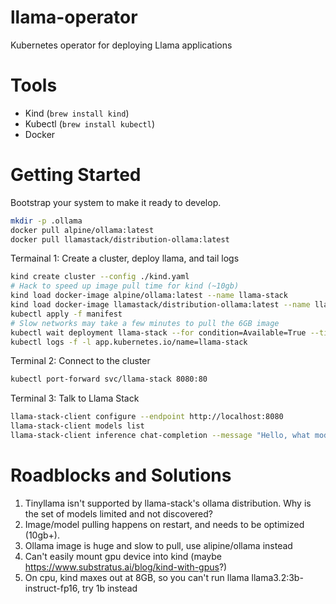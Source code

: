 # llama-operator
Kubernetes operator for deploying Llama applications

# Tools
* Kind (`brew install kind`)
* Kubectl (`brew install kubectl`)
* Docker

# Getting Started

Bootstrap your system to make it ready to develop.

```sh
mkdir -p .ollama
docker pull alpine/ollama:latest
docker pull llamastack/distribution-ollama:latest
```

Termainal 1: Create a cluster, deploy llama, and tail logs

```sh
kind create cluster --config ./kind.yaml
# Hack to speed up image pull time for kind (~10gb)
kind load docker-image alpine/ollama:latest --name llama-stack
kind load docker-image llamastack/distribution-ollama:latest --name llama-stack
kubectl apply -f manifest
# Slow networks may take a few minutes to pull the 6GB image
kubectl wait deployment llama-stack --for condition=Available=True --timeout=240s
kubectl logs -f -l app.kubernetes.io/name=llama-stack
```

Terminal 2: Connect to the cluster
```sh
kubectl port-forward svc/llama-stack 8080:80
```

Terminal 3: Talk to Llama Stack
```sh
llama-stack-client configure --endpoint http://localhost:8080
llama-stack-client models list
llama-stack-client inference chat-completion --message "Hello, what model are you?"
```

# Roadblocks and Solutions

1. Tinyllama isn't supported by llama-stack's ollama distribution. Why is the set of models limited and not discovered?
1. Image/model pulling happens on restart, and needs to be optimized (10gb+).
1. Ollama image is huge and slow to pull, use alipine/ollama instead
1. Can't easily mount gpu device into kind (maybe https://www.substratus.ai/blog/kind-with-gpus?)
1. On cpu, kind maxes out at 8GB, so you can't run llama llama3.2:3b-instruct-fp16, try 1b instead
